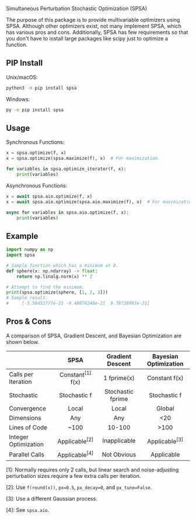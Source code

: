 Simultaneous Perturbation Stochastic Optimization (SPSA)

The purpose of this package is to provide multivariable optimizers using SPSA. Although other optimizers exist, not many implement SPSA, which has various pros and cons. Additionally, SPSA has few requirements so that you don't have to install large packages like scipy just to optimize a function.

PIP Install
--------
Unix/macOS:

```cmd
python3 -m pip install spsa
```

Windows:

```cmd
py -m pip install spsa
```

Usage
------
Synchronous Functions:

```python
x = spsa.optimize(f, x)
x = spsa.optimize(spsa.maximize(f), x)  # For maximization.

for variables in spsa.optimize_iterator(f, x):
    print(variables)
```

Asynchronous Functions:

```python
x = await spsa.aio.optimize(f, x)
x = await spsa.aio.optimize(spsa.aio.maximize(f), x)  # For maximization.

async for variables in spsa.aio.optimize(f, x):
    print(variables)
```

Example
--------

```python
import numpy as np
import spsa

# Sample function which has a minimum at 0.
def sphere(x: np.ndarray) -> float:
    return np.linalg.norm(x) ** 2

# Attempt to find the minimum.
print(spsa.optimize(sphere, [1, 2, 3]))
# Sample result:
#     [-5.50452777e-21 -9.48070248e-21  9.78726993e-21]
```

Pros & Cons
------------
A comparison of SPSA, Gradient Descent, and Bayesian Optimization are shown below.

|  | SPSA | Gradient Descent | Bayesian Optimization |
| :--- | :---: | :---: | :---: |
| Calls per Iteration | Constant<sup>[1]</sup> f(x) | 1 fprime(x) | Constant f(x) |
| Stochastic | Stochastic f | Stochastic fprime | Stochastic f |
| Convergence | Local | Local | Global |
| Dimensions | Any | Any | <20 |
| Lines of Code | ~100 | 10-100 | >100 |
| Integer Optimization | Applicable<sup>[2]</sup> | Inapplicable | Applicable<sup>[3]</sup> |
| Parallel Calls | Applicable<sup>[4]</sup> | Not Obvious | Applicable |

[1]: Normally requires only 2 calls, but linear search and noise-adjusting perturbation sizes require a few extra calls per iteration.

[2]: Use `f(round(x))`, `px=0.5`, `px_decay=0`, and `px_tune=False`.

[3]: Use a different Gaussian process.

[4]: See `spsa.aio`.
